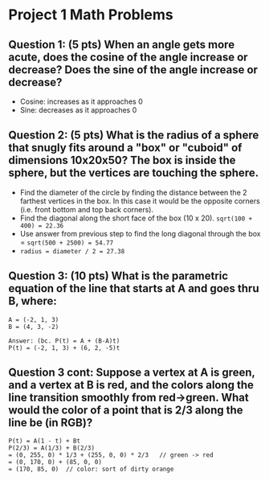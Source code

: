 # Project 1 Math Problems
## Question 1: (5 pts) When an angle gets more acute, does the cosine of the angle increase or decrease? Does the sine of the angle increase or decrease?
* Cosine: increases as it approaches 0
* Sine: decreases as it approaches 0

## Question 2: (5 pts) What is the radius of a sphere that snugly fits around a "box" or "cuboid" of dimensions 10x20x50? The box is inside the sphere, but the vertices are touching the sphere.
* Find the diameter of the circle by finding the distance between the 2 farthest vertices in the box. In this case it would be the opposite corners (i.e. front bottom and top back corners).
* Find the diagonal along the short face of the box (10 x 20). `sqrt(100 + 400) = 22.36`
* Use answer from previous step to find the long diagonal through the box = `sqrt(500 + 2500) = 54.77`
* `radius = diameter / 2 = 27.38`

## Question 3: (10 pts) What is the parametric equation of the line that starts at A and goes thru B, where:
```
A = (-2, 1, 3)
B = (4, 3, -2)
```
```
Answer: (bc. P(t) = A + (B-A)t)
P(t) = (-2, 1, 3) + (6, 2, -5)t
```
## Question 3 cont: Suppose a vertex at A is green, and a vertex at B is red, and the colors along the line transition smoothly from red->green. What would the color of a point that is 2/3 along the line be (in RGB)?
```
P(t) = A(1 - t) + Bt
P(2/3) = A(1/3) + B(2/3)
= (0, 255, 0) * 1/3 + (255, 0, 0) * 2/3   // green -> red
= (0, 170, 0) + (85, 0, 0)
= (170, 85, 0)  // color: sort of dirty orange
```